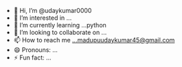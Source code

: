 - 👋 Hi, I’m @udaykumar0000
- 👀 I’m interested in ...
- 🌱 I’m currently learning ...python
- 💞️ I’m looking to collaborate on ...
- 📫 How to reach me ...madupuudaykumar45@gmail.com
- 😄 Pronouns: ...
- ⚡ Fun fact: ...

<!---
udaykumar0000/udaykumar0000 is a ✨ special ✨ repository because its `README.md` (this file) appears on your GitHub profile.
You can click the Preview link to take a look at your changes.
--->
